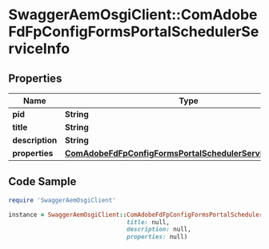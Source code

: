 # SwaggerAemOsgiClient::ComAdobeFdFpConfigFormsPortalSchedulerServiceInfo

## Properties

Name | Type | Description | Notes
------------ | ------------- | ------------- | -------------
**pid** | **String** |  | [optional] 
**title** | **String** |  | [optional] 
**description** | **String** |  | [optional] 
**properties** | [**ComAdobeFdFpConfigFormsPortalSchedulerServiceProperties**](ComAdobeFdFpConfigFormsPortalSchedulerServiceProperties.md) |  | [optional] 

## Code Sample

```ruby
require 'SwaggerAemOsgiClient'

instance = SwaggerAemOsgiClient::ComAdobeFdFpConfigFormsPortalSchedulerServiceInfo.new(pid: null,
                                 title: null,
                                 description: null,
                                 properties: null)
```


